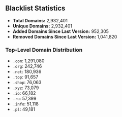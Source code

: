 ## Blacklist Statistics

- **Total Domains:** 2,932,401
- **Unique Domains:** 2,932,401
- **Added Domains Since Last Version:** 952,305
- **Removed Domains Since Last Version:** 1,041,820

### Top-Level Domain Distribution

-  `.com`: 1,291,080
-  `.org`: 242,746
-  `.net`: 180,936
-  `.top`: 91,657
-  `.shop`: 76,063
-  `.xyz`: 73,079
-  `.io`: 66,182
-  `.ru`: 57,399
-  `.info`: 51,118
-  `.pl`: 49,181
